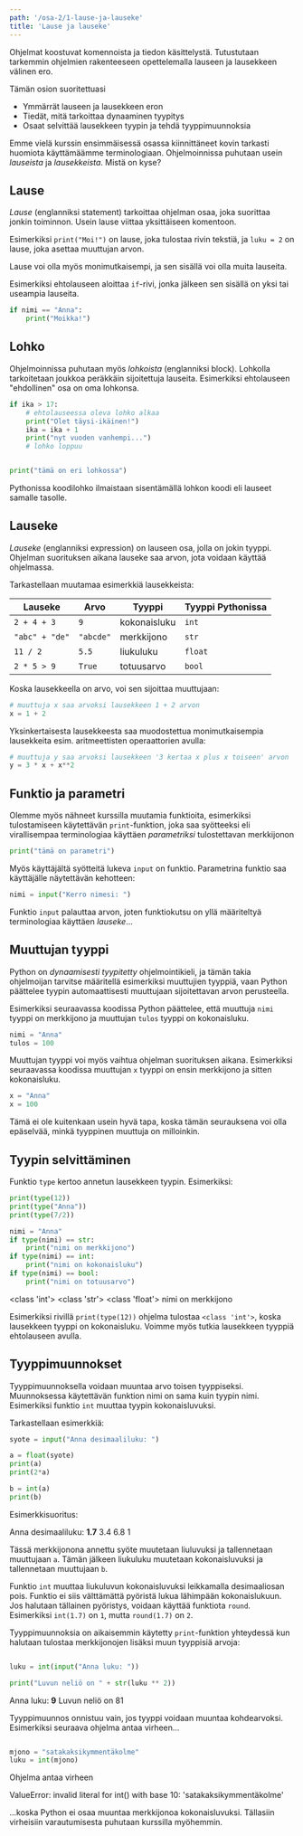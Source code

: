 ```yaml
---
path: '/osa-2/1-lause-ja-lauseke'
title: 'Lause ja lauseke'
---
```


<text-box variant='learningObjectives' name='Oppimistavoitteet'>

Ohjelmat koostuvat komennoista ja tiedon käsittelystä. Tutustutaan tarkemmin ohjelmien rakenteeseen opettelemalla lauseen ja lausekkeen välinen ero.

Tämän osion suoritettuasi

- Ymmärrät lauseen ja lausekkeen eron
- Tiedät, mitä tarkoittaa dynaaminen tyypitys
- Osaat selvittää lausekkeen tyypin ja tehdä tyyppimuunnoksia

</text-box>

Emme vielä kurssin ensimmäisessä osassa kiinnittäneet kovin tarkasti huomiota käyttämäämme terminologiaan. Ohjelmoinnissa puhutaan usein _lauseista_ ja _lausekkeista_. Mistä on kyse?

## Lause

_Lause_ (englanniksi statement) tarkoittaa ohjelman osaa, joka suorittaa jonkin toiminnon. Usein lause viittaa yksittäiseen komentoon.

Esimerkiksi `print("Moi!")` on lause, joka tulostaa rivin tekstiä,
ja `luku = 2` on lause, joka asettaa muuttujan arvon.

Lause voi olla myös monimutkaisempi, ja sen sisällä voi olla muita lauseita.

Esimerkiksi ehtolauseen aloittaa `if`-rivi, jonka jälkeen sen sisällä on yksi tai useampia lauseita.

```python
if nimi == "Anna":
    print("Moikka!")
```

## Lohko

Ohjelmoinnissa puhutaan myös _lohkoista_ (englanniksi block). Lohkolla tarkoitetaan joukkoa peräkkäin sijoitettuja lauseita. Esimerkiksi ehtolauseen "ehdollinen" osa on oma lohkonsa.

```python
if ika > 17:
    # ehtolauseessa oleva lohko alkaa
    print("Olet täysi-ikäinen!")
    ika = ika + 1
    print("nyt vuoden vanhempi...")
    # lohko loppuu


print("tämä on eri lohkossa")
```

Pythonissa koodilohko ilmaistaan sisentämällä lohkon koodi eli lauseet samalle tasolle.

## Lauseke

_Lauseke_ (englanniksi expression) on lauseen osa, jolla on jokin tyyppi. Ohjelman suorituksen aikana lauseke saa arvon, jota voidaan käyttää ohjelmassa.

Tarkastellaan muutamaa esimerkkiä lausekkeista:

| Lauseke | Arvo | Tyyppi | Tyyppi Pythonissa |
|---------|------|--------------|-------------------|
|`2 + 4 + 3` | `9` | kokonaisluku | `int` |
|`"abc" + "de"` | `"abcde"` | merkkijono | `str`|
|`11 / 2` | `5.5` | liukuluku | `float` |
|`2 * 5 > 9` | `True` | totuusarvo | `bool`|

Koska lausekkeella on arvo, voi sen sijoittaa muuttujaan:

```python
# muuttuja x saa arvoksi lausekkeen 1 + 2 arvon
x = 1 + 2
```

Yksinkertaisesta lausekkeesta saa muodostettua monimutkaisempia lausekkeita esim. aritmeettisten operaattorien avulla:

```python
# muuttuja y saa arvoksi lausekkeen '3 kertaa x plus x toiseen' arvon
y = 3 * x + x**2
```

## Funktio ja parametri

Olemme myös nähneet kurssilla muutamia funktioita, esimerkiksi tulostamiseen käytettävän `print`-funktion, joka saa syötteeksi eli virallisempaa terminologiaa käyttäen _parametriksi_ tulostettavan merkkijonon

```python
print("tämä on parametri")
```

Myös käyttäjältä syötteitä lukeva `input` on funktio. Parametrina funktio saa käyttäjälle näytettävän kehotteen:

```python
nimi = input("Kerro nimesi: ")
```

Funktio `input` palauttaa arvon, joten funktiokutsu on yllä määriteltyä terminologiaa käyttäen _lauseke_...

## Muuttujan tyyppi

Python on _dynaamisesti tyypitetty_ ohjelmointikieli, ja tämän takia ohjelmoijan tarvitse määritellä esimerkiksi muuttujien tyyppiä, vaan Python päättelee tyypin automaattisesti muuttujaan sijoitettavan arvon perusteella.

Esimerkiksi seuraavassa koodissa Python päättelee,
että muuttuja `nimi` tyyppi on merkkijono ja muuttujan `tulos` tyyppi on kokonaisluku.

```python
nimi = "Anna"
tulos = 100
```

Muuttujan tyyppi voi myös vaihtua ohjelman suorituksen aikana.
Esimerkiksi seuraavassa koodissa muuttujan `x` tyyppi on ensin merkkijono
ja sitten kokonaisluku.

```python
x = "Anna"
x = 100
```

Tämä ei ole kuitenkaan usein hyvä tapa, koska tämän seurauksena voi olla epäselvää,
minkä tyyppinen muuttuja on milloinkin.

## Tyypin selvittäminen

Funktio `type` kertoo annetun lausekkeen tyypin. Esimerkiksi:

```python
print(type(12))
print(type("Anna"))
print(type(7/2))

nimi = "Anna"
if type(nimi) == str:
    print("nimi on merkkijono")
if type(nimi) == int:
    print("nimi on kokonaisluku")
if type(nimi) == bool:
    print("nimi on totuusarvo")
```

<sample-output>

<class 'int'>
<class 'str'>
<class 'float'>
nimi on merkkijono

</sample-output>

Esimerkiksi rivillä `print(type(12))` ohjelma tulostaa
`<class 'int'>`, koska lausekkeen tyyppi on kokonaisluku.
Voimme myös tutkia lausekkeen tyyppiä ehtolauseen avulla.

## Tyyppimuunnokset

Tyyppimuunnoksella voidaan muuntaa arvo toisen tyyppiseksi.
Muunnoksessa käytettävän funktion nimi on sama kuin tyypin nimi.
Esimerkiksi funktio `int` muuttaa tyypin kokonaisluvuksi.

Tarkastellaan esimerkkiä:

```python
syote = input("Anna desimaaliluku: ")

a = float(syote)
print(a)
print(2*a)

b = int(a)
print(b)
```

Esimerkkisuoritus:

<sample-output>

Anna desimaaliluku: **1.7**
3.4
6.8
1

</sample-output>

Tässä merkkijonona annettu syöte muutetaan liuluvuksi
ja tallennetaan muuttujaan `a`.
Tämän jälkeen liukuluku muutetaan kokonaisluvuksi
ja tallennetaan muuttujaan `b`.

<text-box variant="hint" name="Pyöristäminen">

Funktio `int` muuttaa liukuluvun kokonaisluvuksi leikkamalla desimaaliosan pois.
Funktio ei siis välttämättä pyöristä lukua lähimpään kokonaislukuun.
Jos halutaan tällainen pyöristys, voidaan käyttää funktiota `round`.
Esimerkiksi `int(1.7)` on `1`, mutta `round(1.7)` on `2`.

</text-box>

Tyyppimuunnoksia on aikaisemmin käytetty `print`-funktion yhteydessä kun halutaan tulostaa merkkijonojen lisäksi muun tyyppisiä arvoja:

```python

luku = int(input("Anna luku: "))

print("Luvun neliö on " + str(luku ** 2))

```

<sample-output>

Anna luku: **9**
Luvun neliö on 81

</sample-output>

Tyyppimuunnos onnistuu vain, jos tyyppi voidaan muuntaa kohdearvoksi. Esimerkiksi seuraava ohjelma antaa virheen...

```python

mjono = "satakaksikymmentäkolme"
luku = int(mjono)

```

Ohjelma antaa virheen

<sample-output>

ValueError: invalid literal for int() with base 10: 'satakaksikymmentäkolme'

</sample-output>

...koska Python ei osaa muuntaa merkkijonoa kokonaisluvuksi. Tällasiin virheisiin varautumisesta puhutaan kurssilla myöhemmin.

